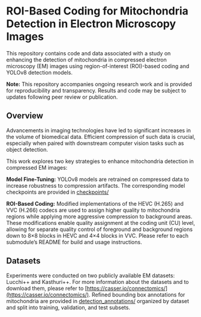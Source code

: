 # ROI-Based Coding for Mitochondria Detection in Electron Microscopy Images

This repository contains code and data associated with a study on enhancing the detection of mitochondria in compressed electron microscopy (EM) images using region-of-interest (ROI)-based coding and YOLOv8 detection models.

**Note:** This repository accompanies ongoing research work and is provided for reproducibility and transparency. Results and code may be subject to updates following peer review or publication.

## Overview

Advancements in imaging technologies have led to significant increases in the volume of biomedical data. Efficient compression of such data is crucial, especially when paired with downstream computer vision tasks such as object detection.

This work explores two key strategies to enhance mitochondria detection in compressed EM images:

**Model Fine-Tuning:** YOLOv8 models are retrained on compressed data to increase robustness to compression artifacts. The corresponding model checkpoints are provided in [checkpoints/](./checkpoints/)

**ROI-Based Coding:** Modified implementations of the HEVC (H.265) and VVC (H.266) codecs are used to assign higher quality to mitochondria regions while applying more aggressive compression to background areas. These modifications enable quality assignment at the coding unit (CU) level, allowing for separate quality control of foreground and background regions down to 8×8 blocks in HEVC and 4×4 blocks in VVC. Please refer to each submodule’s README for build and usage instructions.


## Datasets
Experiments were conducted on two publicly available EM datasets: Lucchi++ and Kasthuri++.
For more information about the datasets and to download them, please refer to [https://casser.io/connectomics/](https://casser.io/connectomics/). Refined bounding box annotations for mitochondria are provided in [detection_annotations/](./detection_annotations/) organized by dataset and split into training, validation, and test subsets.
